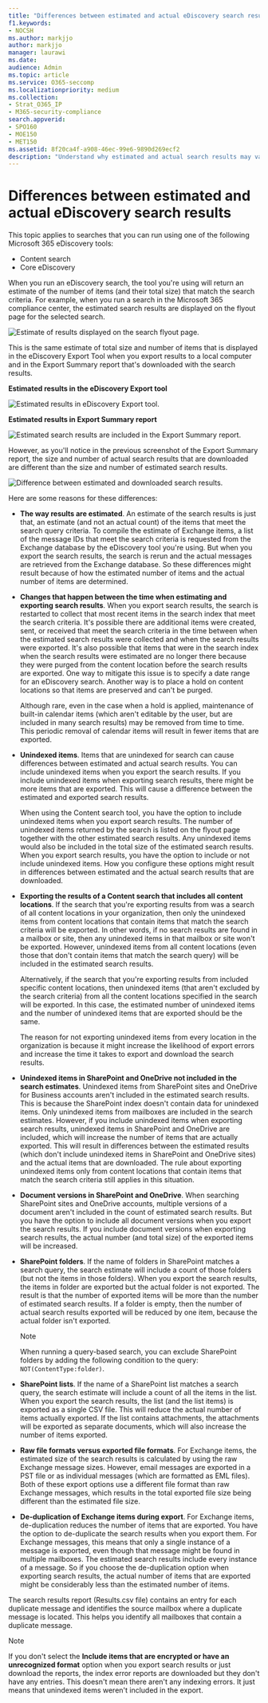```yaml
---
title: "Differences between estimated and actual eDiscovery search results"
f1.keywords:
- NOCSH
ms.author: markjjo
author: markjjo
manager: laurawi
ms.date: 
audience: Admin
ms.topic: article
ms.service: O365-seccomp
ms.localizationpriority: medium
ms.collection: 
- Strat_O365_IP
- M365-security-compliance
search.appverid:
- SPO160
- MOE150
- MET150
ms.assetid: 8f20ca4f-a908-46ec-99e6-9890d269ecf2
description: "Understand why estimated and actual search results may vary in searches run with eDiscovery tools in Office 365."
---
```


# Differences between estimated and actual eDiscovery search results

This topic applies to searches that you can run using one of the following Microsoft 365 eDiscovery tools: 

- Content search
- Core eDiscovery

When you run an eDiscovery search, the tool you're using will return an estimate of the number of items (and their total size) that match the search criteria. For example, when you run a search in the Microsoft 365 compliance center, the estimated search results are displayed on the flyout page for the selected search.
  
![Estimate of results displayed on the search flyout page.](../media/EstimatedSearchResults1.png)
  
This is the same estimate of total size and number of items that is displayed in the eDiscovery Export Tool when you export results to a local computer and in the Export Summary report that's downloaded with the search results.
  
**Estimated results in the eDiscovery Export tool**

![Estimated results in eDiscovery Export tool.](../media/d34312a5-0ee6-49aa-9460-7ea0015a6e66.png)
  
**Estimated results in Export Summary report**

![Estimated search results are included in the Export Summary report.](../media/44b579da-86c2-4f33-81b5-84d604003eda.png)
  
However, as you'll notice in the previous screenshot of the Export Summary report, the size and number of actual search results that are downloaded are different than the size and number of estimated search results.
  
![Difference between estimated and downloaded search results.](../media/84aef318-230f-430d-9d9e-02f21342d364.png)
  
Here are some reasons for these differences:
  
- **The way results are estimated**. An estimate of the search results is just that, an estimate (and not an actual count) of the items that meet the search query criteria. To compile the estimate of Exchange items, a list of the message IDs that meet the search criteria is requested from the Exchange database by the eDiscovery tool you're using. But when you export the search results, the search is rerun and the actual messages are retrieved from the Exchange database. So these differences might result because of how the estimated number of items and the actual number of items are determined.

- **Changes that happen between the time when estimating and exporting search results**. When you export search results, the search is restarted to collect that most recent items in the search index that meet the search criteria. It's possible there are additional items were created, sent, or received that meet the search criteria in the time between when the estimated search results were collected and when the search results were exported. It's also possible that items that were in the search index when the search results were estimated are no longer there because they were purged from the content location before the search results are exported. One way to mitigate this issue is to specify a date range for an eDiscovery search. Another way is to place a hold on content locations so that items are preserved and can't be purged. 

   Although rare, even in the case when a hold is applied, maintenance of built-in calendar items (which aren't editable by the user, but are included in many search results) may be removed from time to time. This periodic removal of calendar items will result in fewer items that are exported.

- **Unindexed items**. Items that are unindexed for search can cause differences between estimated and actual search results. You can include unindexed items when you export the search results. If you include unindexed items when exporting search results, there might be more items that are exported. This will cause a difference between the estimated and exported search results.

    When using the Content search tool, you have the option to include unindexed items when you export search results. The number of unindexed items returned by the search is listed on the flyout page together with the other estimated search results. Any unindexed items would also be included in the total size of the estimated search results. When you export search results, you have the option to include or not include unindexed items. How you configure these options might result in differences between estimated and the actual search results that are downloaded.

- **Exporting the results of a Content search that includes all content locations**. If the search that you're exporting results from was a search of all content locations in your organization, then only the unindexed items from content locations that contain items that match the search criteria will be exported. In other words, if no search results are found in a mailbox or site, then any unindexed items in that mailbox or site won't be exported. However, unindexed items from all content locations (even those that don't contain items that match the search query) will be included in the estimated search results.

    Alternatively, if the search that you're exporting results from included specific content locations, then unindexed items (that aren't excluded by the search criteria) from all the content locations specified in the search will be exported. In this case, the estimated number of unindexed items and the number of unindexed items that are exported should be the same.

    The reason for not exporting unindexed items from every location in the organization is because it might increase the likelihood of export errors and increase the time it takes to export and download the search results.

- **Unindexed items in SharePoint and OneDrive not included in the search estimates**. Unindexed items from SharePoint sites and OneDrive for Business accounts aren't included in the estimated search results. This is because the SharePoint index doesn't contain data for unindexed items. Only unindexed items from mailboxes are included in the search estimates. However, if you include unindexed items when exporting search results, unindexed items in SharePoint and OneDrive are included, which will increase the number of items that are actually exported. This will result in differences between the estimated results (which don't include unindexed items in SharePoint and OneDrive sites) and the actual items that are downloaded. The rule about exporting unindexed items only from content locations that contain items that match the search criteria still applies in this situation.

- **Document versions in SharePoint and OneDrive**. When searching SharePoint sites and OneDrive accounts, multiple versions of a document aren't included in the count of estimated search results. But you have the option to include all document versions when you export the search results. If you include document versions when exporting search results, the actual number (and total size) of the exported items will be increased.

- **SharePoint folders**. If the name of folders in SharePoint matches a search query, the search estimate will include a count of those folders (but not the items in those folders). When you export the search results, the items in folder are exported but the actual folder is not exported. The result is that the number of exported items will be more than the number of estimated search results. If a folder is empty, then the number of actual search results exported will be reduced by one item, because the actual folder isn't exported.

   > [!NOTE]
   > When running a query-based search, you can exclude SharePoint folders by adding the following condition to the query: `NOT(ContentType:folder)`.

- **SharePoint lists**. If the name of a SharePoint list matches a search query, the search estimate will include a count of all the items in the list. When you export the search results, the list (and the list items) is exported as a single CSV file. This will reduce the actual number of items actually exported. If the list contains attachments, the attachments will be exported as separate documents, which will also increase the number of items exported.

- **Raw file formats versus exported file formats**. For Exchange items, the estimated size of the search results is calculated by using the raw Exchange message sizes. However, email messages are exported in a PST file or as individual messages (which are formatted as EML files). Both of these export options use a different file format than raw Exchange messages, which results in the total exported file size being different than the estimated file size.

- **De-duplication of Exchange items during export**. For Exchange items, de-duplication reduces the number of items that are exported. You have the option to de-duplicate the search results when you export them. For Exchange messages, this means that only a single instance of a message is exported, even though that message might be found in multiple mailboxes. The estimated search results include every instance of a message. So if you choose the de-duplication option when exporting search results, the actual number of items that are exported might be considerably less than the estimated number of items.

The search results report (Results.csv file) contains an entry for each duplicate message and identifies the source mailbox where a duplicate message is located. This helps you identify all mailboxes that contain a duplicate message.

> [!NOTE]
> If you don't select the **Include items that are encrypted or have an unrecognized format** option when you export search results or just download the reports, the index error reports are downloaded but they don't have any entries. This doesn't mean there aren't any indexing errors. It just means that unindexed items weren't included in the export.
